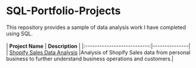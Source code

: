 # SQL-Portfolio-Projects
This repository provides a sample of data analysis work I have completed using SQL.
<br>
<br>
|       **Project Name**      | **Description** |
|:---------------------------:|---------------|
| [Shopify Sales Data Analysis](https://github.com/Jessecomo/SQL-Portfolio-Projects/blob/main/Shopify_Sales_Data_Analysis.sql) |Analysis of Shopify Sales data from personal business to further understand business operations and customers.|
